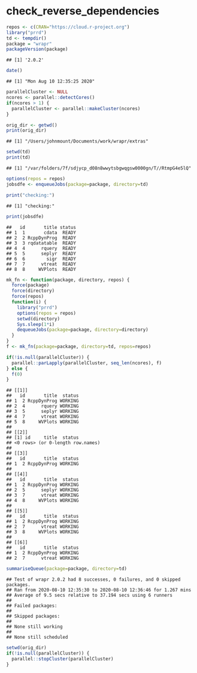 check\_reverse\_dependencies
================

``` r
repos <- c(CRAN="https://cloud.r-project.org")
library("prrd")
td <- tempdir()
package = "wrapr"
packageVersion(package)
```

    ## [1] '2.0.2'

``` r
date()
```

    ## [1] "Mon Aug 10 12:35:25 2020"

``` r
parallelCluster <- NULL
ncores <- parallel::detectCores()
if(ncores > 1) {
  parallelCluster <- parallel::makeCluster(ncores)
}

orig_dir <- getwd()
print(orig_dir)
```

    ## [1] "/Users/johnmount/Documents/work/wrapr/extras"

``` r
setwd(td)
print(td)
```

    ## [1] "/var/folders/7f/sdjycp_d08n8wwytsbgwqgsw0000gn/T//RtmpG4e5lQ"

``` r
options(repos = repos)
jobsdfe <- enqueueJobs(package=package, directory=td)

print("checking:")
```

    ## [1] "checking:"

``` r
print(jobsdfe)
```

    ##   id       title status
    ## 1  1       cdata  READY
    ## 2  2 RcppDynProg  READY
    ## 3  3 rqdatatable  READY
    ## 4  4      rquery  READY
    ## 5  5      seplyr  READY
    ## 6  6        sigr  READY
    ## 7  7      vtreat  READY
    ## 8  8     WVPlots  READY

``` r
mk_fn <- function(package, directory, repos) {
  force(package)
  force(directory)
  force(repos)
  function(i) {
    library("prrd")
    options(repos = repos)
    setwd(directory)
    Sys.sleep(1*i)
    dequeueJobs(package=package, directory=directory)
  }
}
f <- mk_fn(package=package, directory=td, repos=repos)

if(!is.null(parallelCluster)) {
  parallel::parLapply(parallelCluster, seq_len(ncores), f)
} else {
  f(0)
}
```

    ## [[1]]
    ##   id       title  status
    ## 1  2 RcppDynProg WORKING
    ## 2  4      rquery WORKING
    ## 3  5      seplyr WORKING
    ## 4  7      vtreat WORKING
    ## 5  8     WVPlots WORKING
    ## 
    ## [[2]]
    ## [1] id     title  status
    ## <0 rows> (or 0-length row.names)
    ## 
    ## [[3]]
    ##   id       title  status
    ## 1  2 RcppDynProg WORKING
    ## 
    ## [[4]]
    ##   id       title  status
    ## 1  2 RcppDynProg WORKING
    ## 2  5      seplyr WORKING
    ## 3  7      vtreat WORKING
    ## 4  8     WVPlots WORKING
    ## 
    ## [[5]]
    ##   id       title  status
    ## 1  2 RcppDynProg WORKING
    ## 2  7      vtreat WORKING
    ## 3  8     WVPlots WORKING
    ## 
    ## [[6]]
    ##   id       title  status
    ## 1  2 RcppDynProg WORKING
    ## 2  7      vtreat WORKING

``` r
summariseQueue(package=package, directory=td)
```

    ## Test of wrapr 2.0.2 had 8 successes, 0 failures, and 0 skipped packages. 
    ## Ran from 2020-08-10 12:35:30 to 2020-08-10 12:36:46 for 1.267 mins 
    ## Average of 9.5 secs relative to 37.194 secs using 6 runners
    ## 
    ## Failed packages:   
    ## 
    ## Skipped packages:   
    ## 
    ## None still working
    ## 
    ## None still scheduled

``` r
setwd(orig_dir)
if(!is.null(parallelCluster)) {
  parallel::stopCluster(parallelCluster)
}
```
